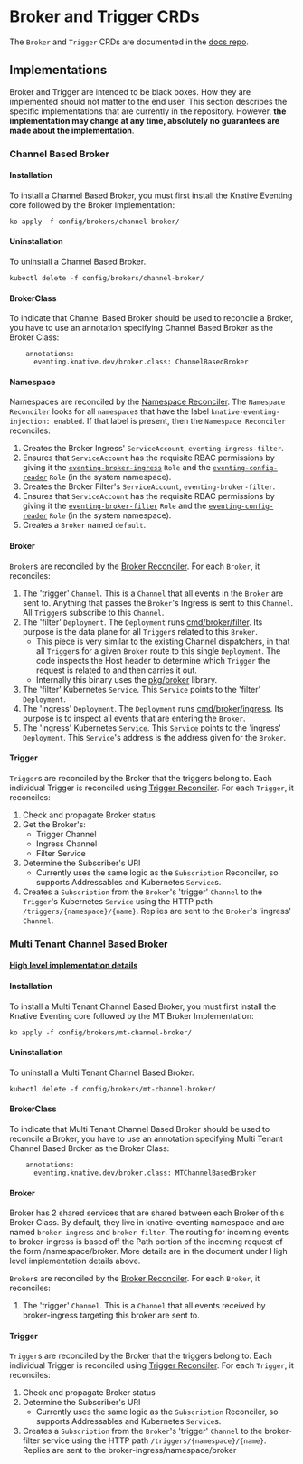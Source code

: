 # Broker and Trigger CRDs

The `Broker` and `Trigger` CRDs are documented in the
[docs repo](https://github.com/knative/docs/blob/master/docs/eventing/broker-trigger.md).

## Implementations

Broker and Trigger are intended to be black boxes. How they are implemented
should not matter to the end user. This section describes the specific
implementations that are currently in the repository. However, **the
implementation may change at any time, absolutely no guarantees are made about
the implementation**.

### Channel Based Broker

#### Installation

To install a Channel Based Broker, you must first install the Knative Eventing
core followed by the Broker Implementation:

```
ko apply -f config/brokers/channel-broker/
```

#### Uninstallation

To uninstall a Channel Based Broker.

```
kubectl delete -f config/brokers/channel-broker/
```

#### BrokerClass

To indicate that Channel Based Broker should be used to reconcile a Broker, you
have to use an annotation specifying Channel Based Broker as the Broker Class:

```
    annotations:
      eventing.knative.dev/broker.class: ChannelBasedBroker
```

#### Namespace

Namespaces are reconciled by the
[Namespace Reconciler](../../pkg/reconciler/namespace). The
`Namespace Reconciler` looks for all `namespace`s that have the label
`knative-eventing-injection: enabled`. If that label is present, then the
`Namespace Reconciler` reconciles:

1. Creates the Broker Ingress' `ServiceAccount`, `eventing-ingress-filter`.
1. Ensures that `ServiceAccount` has the requisite RBAC permissions by giving it
   the [`eventing-broker-ingress`](../../config/200-broker-clusterrole.yaml)
   `Role` and the
   [`eventing-config-reader`](../../config/200-broker-clusterrole.yaml) `Role`
   (in the system namespace).
1. Creates the Broker Filter's `ServiceAccount`, `eventing-broker-filter`.
1. Ensures that `ServiceAccount` has the requisite RBAC permissions by giving it
   the [`eventing-broker-filter`](../../config/200-broker-clusterrole.yaml)
   `Role` and the
   [`eventing-config-reader`](../../config/200-broker-clusterrole.yaml) `Role`
   (in the system namespace).
1. Creates a `Broker` named `default`.

#### Broker

`Broker`s are reconciled by the
[Broker Reconciler](../../pkg/reconciler/broker). For each `Broker`, it
reconciles:

1. The 'trigger' `Channel`. This is a `Channel` that all events in the `Broker`
   are sent to. Anything that passes the `Broker`'s Ingress is sent to this
   `Channel`. All `Trigger`s subscribe to this `Channel`.
1. The 'filter' `Deployment`. The `Deployment` runs
   [cmd/broker/filter](../../cmd/broker/filter). Its purpose is the data plane
   for all `Trigger`s related to this `Broker`.
   - This piece is very similar to the existing Channel dispatchers, in that all
     `Trigger`s for a given `Broker` route to this single `Deployment`. The code
     inspects the Host header to determine which `Trigger` the request is
     related to and then carries it out.
   - Internally this binary uses the [pkg/broker](../../pkg/broker) library.
1. The 'filter' Kubernetes `Service`. This `Service` points to the 'filter'
   `Deployment`.
1. The 'ingress' `Deployment`. The `Deployment` runs
   [cmd/broker/ingress](../../cmd/broker/ingress). Its purpose is to inspect all
   events that are entering the `Broker`.
1. The 'ingress' Kubernetes `Service`. This `Service` points to the 'ingress'
   `Deployment`. This `Service`'s address is the address given for the `Broker`.

#### Trigger

`Trigger`s are reconciled by the Broker that the triggers belong to. Each
individual Trigger is reconciled using
[Trigger Reconciler](../../pkg/reconciler/broker/trigger.go). For each
`Trigger`, it reconciles:

1. Check and propagate Broker status
1. Get the Broker's:
   - Trigger Channel
   - Ingress Channel
   - Filter Service
1. Determine the Subscriber's URI
   - Currently uses the same logic as the `Subscription` Reconciler, so supports
     Addressables and Kubernetes `Service`s.
1. Creates a `Subscription` from the `Broker`'s 'trigger' `Channel` to the
   `Trigger`'s Kubernetes `Service` using the HTTP path
   `/triggers/{namespace}/{name}`. Replies are sent to the `Broker`'s 'ingress'
   `Channel`.

### Multi Tenant Channel Based Broker

#### [High level implementation details](https://docs.google.com/document/d/1qYnmkRduWLUFQ3vEsaw7jU_mxS_nDHHkDkcGRf1_Fy4/edit)

#### Installation

To install a Multi Tenant Channel Based Broker, you must first install the
Knative Eventing core followed by the MT Broker Implementation:

```
ko apply -f config/brokers/mt-channel-broker/
```

#### Uninstallation

To uninstall a Multi Tenant Channel Based Broker.

```
kubectl delete -f config/brokers/mt-channel-broker/
```

#### BrokerClass

To indicate that Multi Tenant Channel Based Broker should be used to reconcile a
Broker, you have to use an annotation specifying Multi Tenant Channel Based
Broker as the Broker Class:

```
    annotations:
      eventing.knative.dev/broker.class: MTChannelBasedBroker
```

#### Broker

Broker has 2 shared services that are shared between each Broker of this Broker Class.
By default, they live in knative-eventing namespace and are named
`broker-ingress` and `broker-filter`. The routing for incoming events to
broker-ingress is based off the Path portion of the incoming request of the form
/namespace/broker. More details are in the document under High level
implementation details above.

`Broker`s are reconciled by the
[Broker Reconciler](../../pkg/reconciler/mtbroker). For each `Broker`, it
reconciles:

1. The 'trigger' `Channel`. This is a `Channel` that all events received by
   broker-ingress targeting this broker are sent to.

#### Trigger

`Trigger`s are reconciled by the Broker that the triggers belong to. Each
individual Trigger is reconciled using
[Trigger Reconciler](../../pkg/reconciler/mtbroker/trigger.go). For each
`Trigger`, it reconciles:

1. Check and propagate Broker status
1. Determine the Subscriber's URI
   - Currently uses the same logic as the `Subscription` Reconciler, so supports
     Addressables and Kubernetes `Service`s.
1. Creates a `Subscription` from the `Broker`'s 'trigger' `Channel` to the
   broker-filter service using the HTTP path `/triggers/{namespace}/{name}`.
   Replies are sent to the broker-ingress/namespace/broker
